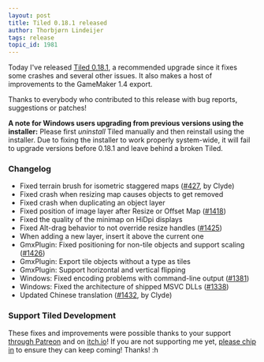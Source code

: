 ```yaml
---
layout: post
title: Tiled 0.18.1 released
author: Thorbjørn Lindeijer
tags: release
topic_id: 1981
---
```


Today I've released [Tiled 0.18.1](https://thorbjorn.itch.io/tiled), a recommended upgrade since it fixes some crashes and several other issues. It also makes a host of improvements to the GameMaker 1.4 export.

Thanks to everybody who contributed to this release with bug reports, suggestions or patches!

**A note for Windows users upgrading from previous versions using the installer:** Please first _uninstall_ Tiled manually and then reinstall using the installer. Due to fixing the installer to work properly system-wide, it will fail to upgrade versions before 0.18.1 and leave behind a broken Tiled.

### Changelog

* Fixed terrain brush for isometric staggered maps ([#427](https://github.com/bjorn/tiled/issues/427), by Clyde)
* Fixed crash when resizing map causes objects to get removed
* Fixed crash when duplicating an object layer
* Fixed position of image layer after Resize or Offset Map ([#1418](https://github.com/bjorn/tiled/issues/1418))
* Fixed the quality of the minimap on HiDpi displays
* Fixed Alt-drag behavior to not override resize handles ([#1425](https://github.com/bjorn/tiled/issues/1425))
* When adding a new layer, insert it above the current one
* GmxPlugin: Fixed positioning for non-tile objects and support scaling ([#1426](https://github.com/bjorn/tiled/issues/1426))
* GmxPlugin: Export tile objects without a type as tiles
* GmxPlugin: Support horizontal and vertical flipping
* Windows: Fixed encoding problems with command-line output ([#1381](https://github.com/bjorn/tiled/issues/1381))
* Windows: Fixed the architecture of shipped MSVC DLLs ([#1338](https://github.com/bjorn/tiled/issues/1338))
* Updated Chinese translation ([#1432](https://github.com/bjorn/tiled/pull/1432), by Clyde)

### Support Tiled Development

These fixes and improvements were possible thanks to your support [through Patreon](https://www.patreon.com/bjorn) and on [itch.io](https://thorbjorn.itch.io/tiled)! If you are not supporting me yet, [please chip in](https://www.patreon.com/bePatron?u=90066) to ensure they can keep coming! Thanks! <img src="https://cdn-standard.discourse.org/images/emoji/apple/heart.png?v=3" style="width: 1em;" title=":heart:" class="emoji" alt=":heart:">

